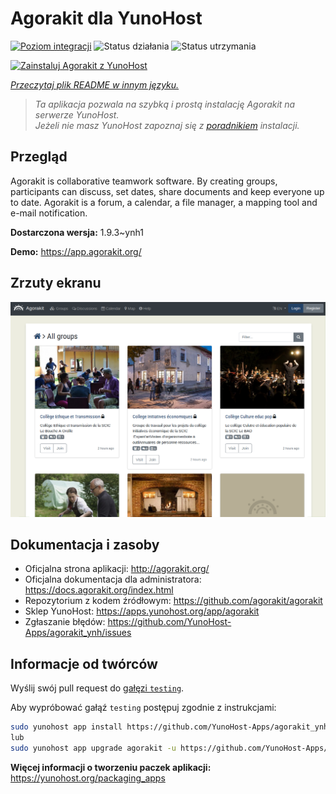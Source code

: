 <!--
To README zostało automatycznie wygenerowane przez <https://github.com/YunoHost/apps/tree/master/tools/readme_generator>
Nie powinno być ono edytowane ręcznie.
-->

# Agorakit dla YunoHost

[![Poziom integracji](https://apps.yunohost.org/badge/integration/agorakit)](https://ci-apps.yunohost.org/ci/apps/agorakit/)
![Status działania](https://apps.yunohost.org/badge/state/agorakit)
![Status utrzymania](https://apps.yunohost.org/badge/maintained/agorakit)

[![Zainstaluj Agorakit z YunoHost](https://install-app.yunohost.org/install-with-yunohost.svg)](https://install-app.yunohost.org/?app=agorakit)

*[Przeczytaj plik README w innym języku.](./ALL_README.md)*

> *Ta aplikacja pozwala na szybką i prostą instalację Agorakit na serwerze YunoHost.*  
> *Jeżeli nie masz YunoHost zapoznaj się z [poradnikiem](https://yunohost.org/install) instalacji.*

## Przegląd

Agorakit is collaborative teamwork software. By creating groups, participants can discuss, set dates, share documents and keep everyone up to date. Agorakit is a forum, a calendar, a file manager, a mapping tool and e-mail notification.


**Dostarczona wersja:** 1.9.3~ynh1

**Demo:** <https://app.agorakit.org/>

## Zrzuty ekranu

![Zrzut ekranu z Agorakit](./doc/screenshots/screenshot.png)

## Dokumentacja i zasoby

- Oficjalna strona aplikacji: <http://agorakit.org/>
- Oficjalna dokumentacja dla administratora: <https://docs.agorakit.org/index.html>
- Repozytorium z kodem źródłowym: <https://github.com/agorakit/agorakit>
- Sklep YunoHost: <https://apps.yunohost.org/app/agorakit>
- Zgłaszanie błędów: <https://github.com/YunoHost-Apps/agorakit_ynh/issues>

## Informacje od twórców

Wyślij swój pull request do [gałęzi `testing`](https://github.com/YunoHost-Apps/agorakit_ynh/tree/testing).

Aby wypróbować gałąź `testing` postępuj zgodnie z instrukcjami:

```bash
sudo yunohost app install https://github.com/YunoHost-Apps/agorakit_ynh/tree/testing --debug
lub
sudo yunohost app upgrade agorakit -u https://github.com/YunoHost-Apps/agorakit_ynh/tree/testing --debug
```

**Więcej informacji o tworzeniu paczek aplikacji:** <https://yunohost.org/packaging_apps>
